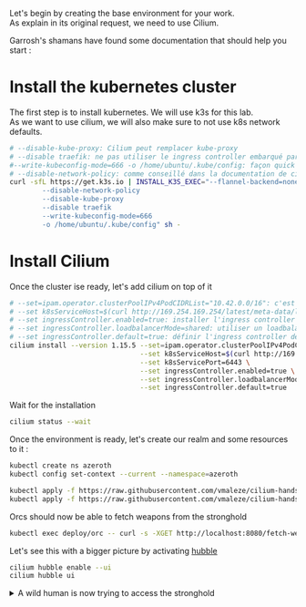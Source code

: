 Let's begin by creating the base environment for your work.  
As explain in its original request, we need to use Cilium.

Garrosh's shamans have found some documentation that should help you start :

# Install the kubernetes cluster

The first step is to install kubernetes. We will use k3s for this lab.  
As we want to use cilium, we will also make sure to not use k8s network defaults.

```bash
# --disable-kube-proxy: Cilium peut remplacer kube-proxy
# --disable traefik: ne pas utiliser le ingress controller embarqué par k3s, car nous allons installer l'ingress controller de cilium
#--write-kubeconfig-mode=666 -o /home/ubuntu/.kube/config: façon quick & dirty pour faire pointer kubectl vers l'installation k3s, ne mettez pas le kubeconfig en 666 dans la vraie vie :)
# --disable-network-policy: comme conseillé dans la documentation de cilium désactiver la gestion des network policy embarqué dans k3s pour ne pas rentrer en conflit avec celle de cilium
curl -sfL https://get.k3s.io | INSTALL_K3S_EXEC="--flannel-backend=none 
        --disable-network-policy
        --disable-kube-proxy
        --disable traefik 
        --write-kubeconfig-mode=666 
        -o /home/ubuntu/.kube/config" sh - 
```

# Install Cilium

Once the cluster ise ready, let's add cilium on top of it
```bash
# --set=ipam.operator.clusterPoolIPv4PodCIDRList="10.42.0.0/16": c'est le CIDR par défaut utilisé par k3s, nous mettons le même pour que le CNI Cilium alloue des IPs dans le range prévue par défaut par k3s
# --set k8sServiceHost=$(curl http://169.254.169.254/latest/meta-data/local-ipv4) appel à l'API AWS pour récupérer l'ip privé de l'EC2 sur laquelle tourne ce k3s, on aurait pu également utiliser ip addr pour trouver l'ip
# --set ingressController.enabled=true: installer l'ingress controller de cilium
# --set ingressController.loadbalancerMode=shared: utiliser un loadbalancer partagé entre tous les ingress déployés, l'alternative est dedicated, qui va créer un LB par ingress, l'un ou l'autre dépend de l'environnement de déploiement (un LB par ingress aura du sens dans un environnement cloud par exemple)
# --set ingressController.default=true: définir l'ingress controller de cilium comme celui par défaut si il n'y a pas d'ingressClassName de défini dans la ressource ingress
cilium install --version 1.15.5 --set=ipam.operator.clusterPoolIPv4PodCIDRList="10.42.0.0/16" \
                                --set k8sServiceHost=$(curl http://169.254.169.254/latest/meta-data/local-ipv4) \
                                --set k8sServicePort=6443 \
                                --set ingressController.enabled=true \
                                --set ingressController.loadbalancerMode=dedicated \
                                --set ingressController.default=true
```

Wait for the installation
```bash
cilium status --wait
```

Once the environment is ready, let's create our realm and some resources to it :

```bash
kubectl create ns azeroth
kubectl config set-context --current --namespace=azeroth

kubectl apply -f https://raw.githubusercontent.com/vmaleze/cilium-hands-on/main/deployments/simple-stronghold.yaml
kubectl apply -f https://raw.githubusercontent.com/vmaleze/cilium-hands-on/main/deployments/orc.yaml
```

Orcs should now be able to fetch weapons from the stronghold

```bash
kubectl exec deploy/orc -- curl -s -XGET http://localhost:8080/fetch-weapon
```

Let's see this with a bigger picture by activating [hubble](https://docs.cilium.io/en/latest/gettingstarted/hubble/#service-map-hubble-ui)

```bash
cilium hubble enable --ui
cilium hubble ui
```

<details>
<summary>A wild human is now trying to access the stronghold</summary>


```bash
kubectl apply -f https://raw.githubusercontent.com/vmaleze/cilium-hands-on/main/deployments/human.yaml
kubectl exec deploy/human -- curl -s -XGET http://localhost:8080/fetch-weapon
```

Oh ! No ! The stronghold was destroyed...

Garrosh urges you to do something about this.

## NEXT
[Let's secure the stronghold](../02_secure-stronghold/README.md)

</details>
